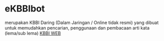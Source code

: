 # eKBBIbot

merupakan KBBI Daring (Dalam Jaringan / Online tidak resmi) yang dibuat untuk memudahkan pencarian, penggunaan dan pembacaan arti kata (lema/sub lema) [KBBI WEB](https://kbbi.web.id)
